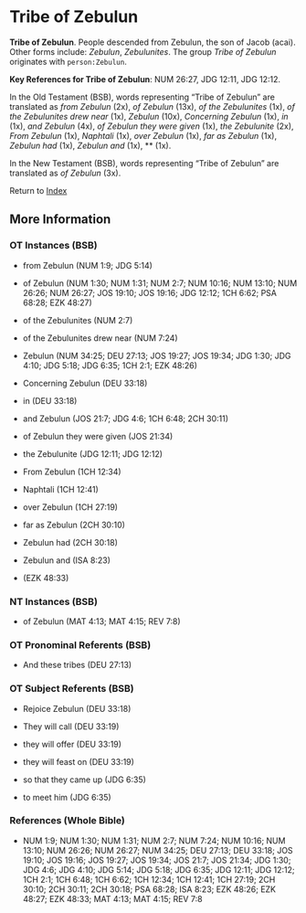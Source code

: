 # Tribe of Zebulun
**Tribe of Zebulun**. 
People descended from Zebulun, the son of Jacob (acai). 
Other forms include: 
*Zebulun*, *Zebulunites*. 
The group _Tribe of Zebulun_ originates with `person:Zebulun`. 


**Key References for Tribe of Zebulun**: 
NUM 26:27, JDG 12:11, JDG 12:12. 


In the Old Testament (BSB), words representing “Tribe of Zebulun” are translated as 
*from Zebulun* (2x), *of Zebulun* (13x), *of the Zebulunites* (1x), *of the Zebulunites drew near* (1x), *Zebulun* (10x), *Concerning Zebulun* (1x), *in* (1x), *and Zebulun* (4x), *of Zebulun they were given* (1x), *the Zebulunite* (2x), *From Zebulun* (1x), *Naphtali* (1x), *over Zebulun* (1x), *far as Zebulun* (1x), *Zebulun had* (1x), *Zebulun and* (1x), ** (1x). 


In the New Testament (BSB), words representing “Tribe of Zebulun” are translated as 
*of Zebulun* (3x). 


Return to [Index](00-Index.md)

## More Information

### OT Instances (BSB)

* from Zebulun (NUM 1:9; JDG 5:14)

* of Zebulun (NUM 1:30; NUM 1:31; NUM 2:7; NUM 10:16; NUM 13:10; NUM 26:26; NUM 26:27; JOS 19:10; JOS 19:16; JDG 12:12; 1CH 6:62; PSA 68:28; EZK 48:27)

* of the Zebulunites (NUM 2:7)

* of the Zebulunites drew near (NUM 7:24)

* Zebulun (NUM 34:25; DEU 27:13; JOS 19:27; JOS 19:34; JDG 1:30; JDG 4:10; JDG 5:18; JDG 6:35; 1CH 2:1; EZK 48:26)

* Concerning Zebulun (DEU 33:18)

* in (DEU 33:18)

* and Zebulun (JOS 21:7; JDG 4:6; 1CH 6:48; 2CH 30:11)

* of Zebulun they were given (JOS 21:34)

* the Zebulunite (JDG 12:11; JDG 12:12)

* From Zebulun (1CH 12:34)

* Naphtali (1CH 12:41)

* over Zebulun (1CH 27:19)

* far as Zebulun (2CH 30:10)

* Zebulun had (2CH 30:18)

* Zebulun and (ISA 8:23)

*  (EZK 48:33)



### NT Instances (BSB)

* of Zebulun (MAT 4:13; MAT 4:15; REV 7:8)



### OT Pronominal Referents (BSB)

* And these tribes (DEU 27:13)



### OT Subject Referents (BSB)

* Rejoice Zebulun (DEU 33:18)

* They will call (DEU 33:19)

* they will offer (DEU 33:19)

* they will feast on (DEU 33:19)

* so that they came up (JDG 6:35)

* to meet him (JDG 6:35)



### References (Whole Bible)

* NUM 1:9; NUM 1:30; NUM 1:31; NUM 2:7; NUM 7:24; NUM 10:16; NUM 13:10; NUM 26:26; NUM 26:27; NUM 34:25; DEU 27:13; DEU 33:18; JOS 19:10; JOS 19:16; JOS 19:27; JOS 19:34; JOS 21:7; JOS 21:34; JDG 1:30; JDG 4:6; JDG 4:10; JDG 5:14; JDG 5:18; JDG 6:35; JDG 12:11; JDG 12:12; 1CH 2:1; 1CH 6:48; 1CH 6:62; 1CH 12:34; 1CH 12:41; 1CH 27:19; 2CH 30:10; 2CH 30:11; 2CH 30:18; PSA 68:28; ISA 8:23; EZK 48:26; EZK 48:27; EZK 48:33; MAT 4:13; MAT 4:15; REV 7:8



